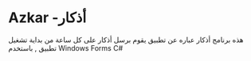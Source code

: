 # Azkar -أذكار
 هذه  برنامج أذكار عباره عن تطبيق يقوم برسل أذكار على كل ساعة من بداية تشغيل تطبيق , باستخدم  Windows Forms C#
